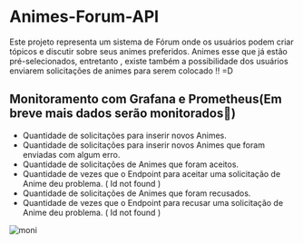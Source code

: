 # Animes-Forum-API

Este projeto representa um sistema de Fórum onde os usuários podem criar tópicos e discutir sobre seus animes preferidos.
Animes esse que já estão pré-selecionados, entretanto , existe também a possibilidade dos usuários enviarem solicitações de animes para serem colocado !! =D


## Monitoramento com Grafana e Prometheus(Em breve mais dados serão monitorados🥰)

- Quantidade de solicitações para inserir novos Animes.
- Quantidade de solicitações para inserir novos Animes que foram enviadas com algum erro. 
- Quantidade de solicitações de  Animes que foram aceitos.
- Quantidade de vezes que o Endpoint para aceitar uma solicitação de Anime deu problema. ( Id not found )
- Quantidade de solicitações de  Animes que foram recusados.
- Quantidade de vezes que o Endpoint para recusar uma solicitação de Anime deu problema. ( Id not found )

![moni](https://user-images.githubusercontent.com/60756219/139599038-37c9245d-94bd-4611-ae7a-e64f04db0237.png)

